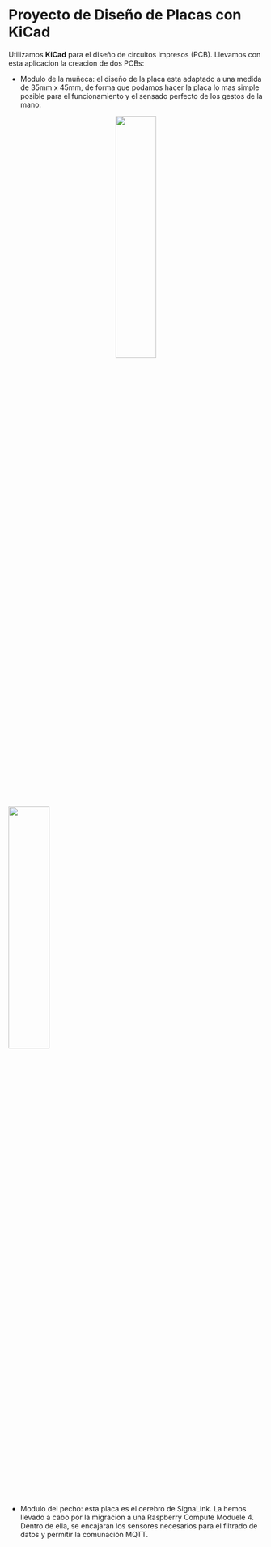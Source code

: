 # Proyecto de Diseño de Placas con KiCad

Utilizamos **KiCad** para el diseño de circuitos impresos (PCB). Llevamos con esta aplicacion la creacion de dos PCBs:

- Modulo de la muñeca: el diseño de la placa esta adaptado a una medida de 35mm x 45mm, de forma que podamos hacer la placa lo mas simple posible para el funcionamiento y el sensado perfecto de los gestos de la mano. 

<div align="center">
<img src="Imagenes/placa_muñeca_frente.jpg" alt="" width= "40%" height= "35%"/>
</div

<div align="center">
<img src="Imagenes/placa_muñeca_reves.jpg" alt="" width= "40%" height= "35%"/>
</div>

- Modulo del pecho: esta placa es el cerebro de SignaLink. La hemos llevado a cabo por la migracion a una Raspberry Compute Moduele 4. Dentro de ella, se encajaran los sensores necesarios para el filtrado de datos y permitir la comunación MQTT. 

